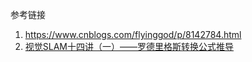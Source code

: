 





参考链接

1. https://www.cnblogs.com/flyinggod/p/8142784.html
2. [视觉SLAM十四讲（一）——罗德里格斯转换公式推导](https://blog.csdn.net/baidu_28455067/article/details/78737311)

